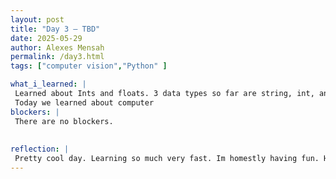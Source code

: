 ```yaml
---
layout: post
title: "Day 3 – TBD"
date: 2025-05-29
author: Alexes Mensah
permalink: /day3.html
tags: ["computer vision","Python" ]

what_i_learned: |
 Learned about Ints and floats. 3 data types so far are string, int, and float. 
 Today we learned about computer 
blockers: |
 There are no blockers.
  
  
reflection: | 
 Pretty cool day. Learning so much very fast. Im homestly having fun. Hope this continues.
---
```

